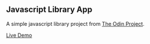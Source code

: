## Javascript Library App

A simple javascript library project from [The Odin Project](https://www.theodinproject.com/courses/javascript/lessons/library).

[Live Demo](https://raw.githack.com/zenott/library-app/development/index.html)

